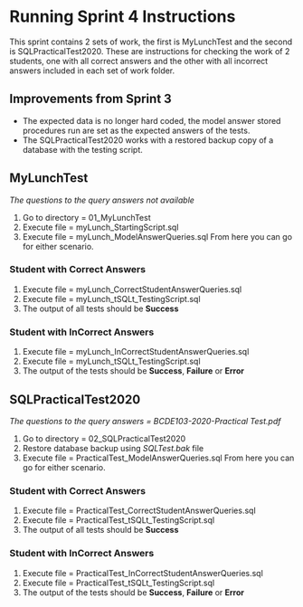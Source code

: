 # Running Sprint 4 Instructions
This sprint contains 2 sets of work, the first is MyLunchTest and the second is SQLPracticalTest2020.
These are instructions for checking the work of 2 students, one with all correct answers and the other with all incorrect answers included in each set of work folder.

## Improvements from Sprint 3
- The expected data is no longer hard coded, the model answer stored procedures run are set as the expected answers of the tests.
- The SQLPracticalTest2020 works with a restored backup copy of a database with the testing script.

## MyLunchTest
*The questions to the query answers not available*

1. Go to directory = 01_MyLunchTest
2. Execute file = myLunch_StartingScript.sql
3. Execute file = myLunch_ModelAnswerQueries.sql
From here you can go for either scenario.

### Student with Correct Answers
1. Execute file = myLunch_CorrectStudentAnswerQueries.sql
2. Execute file = myLunch_tSQLt_TestingScript.sql
4. The output of all tests should be **Success**

### Student with InCorrect Answers
1. Execute file = myLunch_InCorrectStudentAnswerQueries.sql
2. Execute file = myLunch_tSQLt_TestingScript.sql
4. The output of the tests should be **Success**, **Failure** or **Error**

## SQLPracticalTest2020
*The questions to the query answers = BCDE103-2020-Practical Test.pdf*

1. Go to directory = 02_SQLPracticalTest2020
2. Restore database backup using *SQLTest.bak* file
3. Execute file = PracticalTest_ModelAnswerQueries.sql
From here you can go for either scenario.

### Student with Correct Answers
1. Execute file = PracticalTest_CorrectStudentAnswerQueries.sql
2. Execute file = PracticalTest_tSQLt_TestingScript.sql
4. The output of all tests should be **Success**

### Student with InCorrect Answers
1. Execute file = PracticalTest_InCorrectStudentAnswerQueries.sql
2. Execute file = PracticalTest_tSQLt_TestingScript.sql
4. The output of the tests should be **Success**, **Failure** or **Error**
